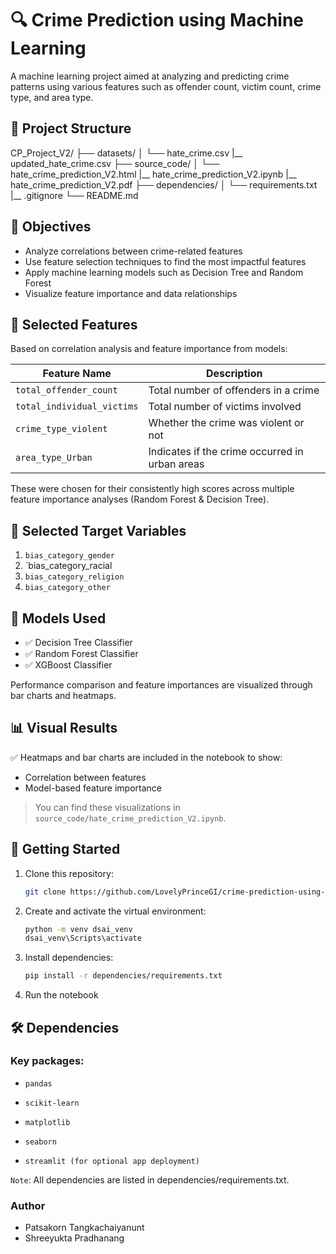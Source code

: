 # **🔍 Crime Prediction using Machine Learning**

A machine learning project aimed at analyzing and predicting crime patterns using various features such as offender count, victim count, crime type, and area type.

## **📁 Project Structure**

CP_Project_V2/ 
    ├── datasets/ │ 
                  └── hate_crime.csv 
                  |__ updated_hate_crime.csv
    ├── source_code/ │ 
                     └── hate_crime_prediction_V2.html
                     |__ hate_crime_prediction_V2.ipynb
                     |__ hate_crime_prediction_V2.pdf 
    ├── dependencies/ │ 
                      └── requirements.txt 
    |__ .gitignore
    └── README.md


## **🎯 Objectives**

- Analyze correlations between crime-related features
- Use feature selection techniques to find the most impactful features
- Apply machine learning models such as Decision Tree and Random Forest
- Visualize feature importance and data relationships

## **📌 Selected Features**

Based on correlation analysis and feature importance from models:

| Feature Name             | Description                                 |
|--------------------------|---------------------------------------------|
| `total_offender_count`   | Total number of offenders in a crime        |
| `total_individual_victims` | Total number of victims involved         |
| `crime_type_violent`     | Whether the crime was violent or not       |
| `area_type_Urban`        | Indicates if the crime occurred in urban areas |

These were chosen for their consistently high scores across multiple feature importance analyses (Random Forest & Decision Tree).


## **📌 Selected Target Variables**
1. `bias_category_gender`
2. `bias_category_racial
3. `bias_category_religion`
4. `bias_category_other`

## **🧠 Models Used**

- ✅ Decision Tree Classifier
- ✅ Random Forest Classifier
- ✅ XGBoost Classifier

Performance comparison and feature importances are visualized through bar charts and heatmaps.

## **📊 Visual Results**

✅ Heatmaps and bar charts are included in the notebook to show:

- Correlation between features
- Model-based feature importance

> You can find these visualizations in `source_code/hate_crime_prediction_V2.ipynb`.

## **🚀 Getting Started**

1. Clone this repository:
   ```bash
   git clone https://github.com/LovelyPrinceGI/crime-prediction-using-ml.git

2. Create and activate the virtual environment:
    ```bash
    python -m venv dsai_venv
    dsai_venv\Scripts\activate

3. Install dependencies:
    ```bash
    pip install -r dependencies/requirements.txt

4. Run the notebook


## **🛠 Dependencies**
### Key packages:

- `pandas`

- `scikit-learn`

- `matplotlib`

- `seaborn`

- `streamlit (for optional app deployment)`

`Note`: All dependencies are listed in dependencies/requirements.txt.


### **Author**
- Patsakorn Tangkachaiyanunt 
- Shreeyukta Pradhanang